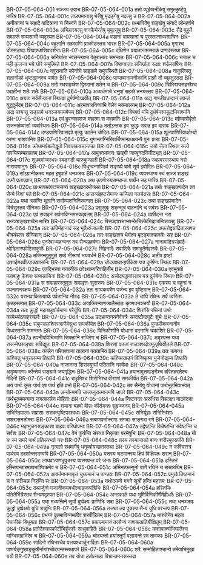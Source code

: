 BR-07-05-064-001	सञ्जय उवाच
BR-07-05-064-001a	ततो व्यूढेष्वनीकेषु समुत्क्रुष्टेषु मारिष
BR-07-05-064-001c	ताड्यमानासु भेरीषु मृदङ्गेषु नदत्सु च
BR-07-05-064-002a	अनीकानां च संह्रादे वादित्राणां च निस्वने
BR-07-05-064-002c	प्रध्मापितेषु शङ्खेषु संनादे लोमहर्षणे
BR-07-05-064-003a	अभिहारयत्सु शनकैर्भरतेषु युयुत्सुषु
BR-07-05-064-003c	रौद्रे मुहूर्ते सम्प्राप्ते सव्यसाची व्यदृश्यत
BR-07-05-064-004a	वडानां वायसानां च पुरस्तात्सव्यसाचिनः
BR-07-05-064-004c	बहुलानि सहस्राणि प्राक्रीडंस्तत्र भारत
BR-07-05-064-005a	मृगाश्च घोरसन्नादाः शिवाश्चाशिवदर्शनाः
BR-07-05-064-005c	दक्षिणेन प्रयातानामस्माकं प्राणदंस्तथा
BR-07-05-064-006a	सनिर्घाता ज्वलन्त्यश्च पेतुरुल्काः समन्ततः
BR-07-05-064-006c	चचाल च मही कृत्स्ना भये घोरे समुत्थिते
BR-07-05-064-007a	विष्वग्वाताः सनिर्घाता रूक्षाः शर्करवर्षिणः
BR-07-05-064-007c	ववुरायाति कौन्तेये सङ्ग्रामे समुपस्थिते
BR-07-05-064-008a	नाकुलिस्तु शतानीको धृष्टद्युम्नश्च पार्षतः
BR-07-05-064-008c	पाण्डवानामनीकानि प्राज्ञौ तौ व्यूहतुस्तदा
BR-07-05-064-009a	ततो रथसहस्रेण द्विरदानां शतेन च
BR-07-05-064-009c	त्रिभिरश्वसहस्रैश्च पदातीनां शतैः शतैः
BR-07-05-064-010a	अध्यर्धमात्रे धनुषां सहस्रे तनयस्तव
BR-07-05-064-010c	अग्रतः सर्वसैन्यानां स्थित्वा दुर्मर्षणोऽब्रवीत्
BR-07-05-064-011a	अद्य गाण्डीवधन्वानं तपन्तं युद्धदुर्मदम्
BR-07-05-064-011c	अहमावारयिष्यामि वेलेव मकरालयम्
BR-07-05-064-012a	अद्य पश्यन्तु सङ्ग्रामे धनञ्जयममर्षणम्
BR-07-05-064-012c	विषक्तं मयि दुर्धर्षमश्मकूटमिवाश्मनि
BR-07-05-064-013a	एवं ब्रुवन्महाराज महात्मा स महामतिः
BR-07-05-064-013c	महेष्वासैर्वृतो राजन्महेष्वासो व्यवस्थितः
BR-07-05-064-014a	ततोऽन्तक इव क्रुद्धः सवज्र इव वासवः
BR-07-05-064-014c	दण्डपाणिरिवासह्यो मृत्युः कालेन चोदितः
BR-07-05-064-015a	शूलपाणिरिवाक्षोभ्यो वरुणः पाशवानिव
BR-07-05-064-015c	युगान्ताग्निरिवार्चिष्मान्प्रधक्ष्यन्वै पुनः प्रजाः
BR-07-05-064-016a	क्रोधामर्षबलोद्धूतो निवातकवचान्तकः
BR-07-05-064-016c	जयो जेता स्थितः सत्ये पारयिष्यन्महाव्रतम्
BR-07-05-064-017a	आमुक्तकवचः खड्गी जाम्बूनदकिरीटभृत्
BR-07-05-064-017c	शुभ्रवर्माम्बरधरः स्वङ्गदी चारुकुण्डली
BR-07-05-064-018a	रथप्रवरमास्थाय नरो नारायणानुगः
BR-07-05-064-018c	विधुन्वन्गाण्डिवं सङ्ख्ये बभौ सूर्य इवोदितः
BR-07-05-064-019a	सोऽग्रानीकस्य महत इषुपाते धनञ्जयः
BR-07-05-064-019c	व्यवस्थाप्य रथं सज्जं शङ्खं दध्मौ प्रतापवान्
BR-07-05-064-020a	अथ कृष्णोऽप्यसम्भ्रान्तः पार्थेन सह मारिष
BR-07-05-064-020c	प्राध्मापयत्पाञ्चजन्यं शङ्खप्रवरमोजसा
BR-07-05-064-021a	तयोः शङ्खप्रणादेन तव सैन्ये विशां पते
BR-07-05-064-021c	आसन्संहृष्टरोमाणः कम्पिता गतचेतसः
BR-07-05-064-022a	यथा त्रसन्ति भूतानि सर्वाण्यशनिनिस्वनात्
BR-07-05-064-022c	तथा शङ्खप्रणादेन वित्रेसुस्तव सैनिकाः
BR-07-05-064-023a	प्रसुस्रुवुः शकृन्मूत्रं वाहनानि च सर्वशः
BR-07-05-064-023c	एवं सवाहनं सर्वमाविग्नमभवद्बलम्
BR-07-05-064-024a	व्यषीदन्त नरा राजञ्शङ्खशब्देन मारिष
BR-07-05-064-024c	विसञ्ज्ञाश्चाभवन्केचित्केचिद्राजन्वितत्रसुः
BR-07-05-064-025a	ततः कपिर्महानादं सह भूतैर्ध्वजालयैः
BR-07-05-064-025c	अकरोद्व्यादितास्यश्च भीषयंस्तव सैनिकान्
BR-07-05-064-026a	ततः शङ्खाश्च भेर्यश्च मृदङ्गाश्चानकैः सह
BR-07-05-064-026c	पुनरेवाभ्यहन्यन्त तव सैन्यप्रहर्षणाः
BR-07-05-064-027a	नानावादित्रसंह्रादैः क्ष्वेडितास्फोटिताकुलैः
BR-07-05-064-027c	सिंहनादैः सवादित्रैः समाहूतैर्महारथैः
BR-07-05-064-028a	तस्मिन्सुतुमुले शब्दे भीरूणां भयवर्धने
BR-07-05-064-028c	अतीव हृष्टो दाशार्हमब्रवीत्पाकशासनिः
BR-07-05-064-029a	चोदयाश्वान्हृषीकेश यत्र दुर्मर्षणः स्थितः
BR-07-05-064-029c	एतद्भित्त्वा गजानीकं प्रवेक्ष्याम्यरिवाहिनीम्
BR-07-05-064-030a	एवमुक्तो महाबाहुः केशवः सव्यसाचिना
BR-07-05-064-030c	अचोदयद्धयांस्तत्र यत्र दुर्मर्षणः स्थितः
BR-07-05-064-031a	स सम्प्रहारस्तुमुलः सम्प्रवृत्तः सुदारुणः
BR-07-05-064-031c	एकस्य च बहूनां च रथनागनरक्षयः
BR-07-05-064-032a	ततः सायकवर्षेण पर्जन्य इव वृष्टिमान्
BR-07-05-064-032c	परानवाकिरत्पार्थः पर्वतानिव नीरदः
BR-07-05-064-033a	ते चापि रथिनः सर्वे त्वरिताः कृतहस्तवत्
BR-07-05-064-033c	अवाकिरन्बाणजालैस्ततः कृष्णधनञ्जयौ
BR-07-05-064-034a	ततः क्रुद्धो महाबाहुर्वार्यमाणः परैर्युधि
BR-07-05-064-034c	शिरांसि रथिनां पार्थः कायेभ्योऽपाहरच्छरैः
BR-07-05-064-035a	उद्भ्रान्तनयनैर्वक्त्रैः सन्दष्टोष्ठपुटैः शुभैः
BR-07-05-064-035c	सकुण्डलशिरस्त्राणैर्वसुधा समकीर्यत
BR-07-05-064-036a	पुण्डरीकवनानीव विध्वस्तानि समन्ततः
BR-07-05-064-036c	विनिकीर्णानि योधानां वदनानि चकाशिरे
BR-07-05-064-037a	तपनीयविचित्राणि सिक्तानि रुधिरेण च
BR-07-05-064-037c	अदृश्यन्त यथा राजन्मेघसङ्घाः सविद्युतः
BR-07-05-064-038a	शिरसां पततां राजञ्शब्दोऽभूत्पृथिवीतले
BR-07-05-064-038c	कालेन परिपक्वानां तालानां पततामिव
BR-07-05-064-039a	ततः कबन्धः कश्चित्तु धनुरालम्ब्य तिष्ठति
BR-07-05-064-039c	कश्चित्खड्गं विनिष्कृष्य भुजेनोद्यम्य तिष्ठति
BR-07-05-064-040a	नाजानन्त शिरांस्युर्व्यां पतितानि नरर्षभाः
BR-07-05-064-040c	अमृष्यमाणाः कौन्तेयं सङ्ग्रामे जयगृद्धिनः
BR-07-05-064-041a	हयानामुत्तमाङ्गैश्च हस्तिहस्तैश्च मेदिनी
BR-07-05-064-041c	बाहुभिश्च शिरोभिश्च वीराणां समकीर्यत
BR-07-05-064-042a	अयं पार्थः कुतः पार्थ एष पार्थ इति प्रभो
BR-07-05-064-042c	तव सैन्येषु योधानां पार्थभूतमिवाभवत्
BR-07-05-064-043a	अन्योन्यमपि चाजघ्नुरात्मानमपि चापरे
BR-07-05-064-043c	पार्थभूतममन्यन्त जगत्कालेन मोहिताः
BR-07-05-064-044a	निष्टनन्तः सरुधिरा विसञ्ज्ञा गाढवेदनाः
BR-07-05-064-044c	शयाना बहवो वीराः कीर्तयन्तः सुहृज्जनम्
BR-07-05-064-045a	सभिण्डिपालाः सप्रासाः सशक्त्यृष्टिपरश्वधाः
BR-07-05-064-045c	सनिर्यूहाः सनिस्त्रिंशाः सशरासनतोमराः
BR-07-05-064-046a	सबाणवर्माभरणाः सगदाः साङ्गदा रणे
BR-07-05-064-046c	महाभुजगसङ्काशा बाहवः परिघोपमाः
BR-07-05-064-047a	उद्वेष्टन्ति विचेष्टन्ति संवेष्टन्ति च सर्वशः
BR-07-05-064-047c	वेगं कुर्वन्ति संरब्धा निकृत्ताः परमेषुभिः
BR-07-05-064-048a	यो यः स्म समरे पार्थं प्रतिसंरभते नरः
BR-07-05-064-048c	तस्य तस्यान्तको बाणः शरीरमुपसर्पति
BR-07-05-064-049a	नृत्यतो रथमार्गेषु धनुर्व्यायच्छतस्तथा
BR-07-05-064-049c	न कश्चित्तत्र पार्थस्य ददर्शान्तरमण्वपि
BR-07-05-064-050a	यत्तस्य घटमानस्य क्षिप्रं विक्षिपतः शरान्
BR-07-05-064-050c	लाघवात्पाण्डुपुत्रस्य व्यस्मयन्त परे जनाः
BR-07-05-064-051a	हस्तिनं हस्तियन्तारमश्वमाश्विकमेव च
BR-07-05-064-051c	अभिनत्फल्गुनो बाणै रथिनं च ससारथिम्
BR-07-05-064-052a	आवर्तमानमावृत्तं युध्यमानं च पाण्डवः
BR-07-05-064-052c	प्रमुखे तिष्ठमानं च न कञ्चिन्न निहन्ति सः
BR-07-05-064-053a	यथोदयन्वै गगने सूर्यो हन्ति महत्तमः
BR-07-05-064-053c	तथार्जुनो गजानीकमवधीत्कङ्कपत्रिभिः
BR-07-05-064-054a	हस्तिभिः पतितैर्भिन्नैस्तव सैन्यमदृश्यत
BR-07-05-064-054c	अन्तकाले यथा भूमिर्विनिकीर्णैर्महीधरैः
BR-07-05-064-055a	यथा मध्यन्दिने सूर्यो दुष्प्रेक्ष्यः प्राणिभिः सदा
BR-07-05-064-055c	तथा धनञ्जयः क्रुद्धो दुष्प्रेक्ष्यो युधि शत्रुभिः
BR-07-05-064-056a	तत्तथा तव पुत्रस्य सैन्यं युधि परन्तप
BR-07-05-064-056c	प्रभग्नं द्रुतमाविग्नमतीव शरपीडितम्
BR-07-05-064-057a	मारुतेनेव महता मेघानीकं विधूयता
BR-07-05-064-057c	प्रकाल्यमानं तत्सैन्यं नाशकत्प्रतिवीक्षितुम्
BR-07-05-064-058a	प्रतोदैश्चापकोटीभिर्हुंकारैः साधुवाहितैः
BR-07-05-064-058c	कशापार्ष्ण्यभिघातैश्च वाग्भिरुग्राभिरेव च
BR-07-05-064-059a	चोदयन्तो हयांस्तूर्णं पलायन्ते स्म तावकाः
BR-07-05-064-059c	सादिनो रथिनश्चैव पत्तयश्चार्जुनार्दिताः
BR-07-05-064-060a	पार्ष्ण्यङ्गुष्ठाङ्कुशैर्नागांश्चोदयन्तस्तथापरे
BR-07-05-064-060c	शरैः सम्मोहिताश्चान्ये तमेवाभिमुखा ययौ
BR-07-05-064-060e	तव योधा हतोत्साहा विभ्रान्तमनसस्तदा
